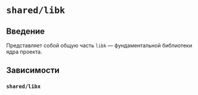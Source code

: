 # `shared/libk`

## Введение

Представляет собой общую часть `libk` — фундаментальной библиотеки ядра проекта.

## Зависимости

### `shared/libx`
